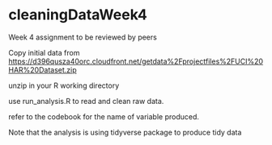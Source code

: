 # cleaningDataWeek4
Week 4 assignment to be reviewed by peers

Copy  initial data from 
https://d396qusza40orc.cloudfront.net/getdata%2Fprojectfiles%2FUCI%20HAR%20Dataset.zip

unzip in your R working directory

use run_analysis.R to read and clean raw data.

refer to the codebook for the name of variable produced.

Note that the analysis is using tidyverse package to produce tidy data


